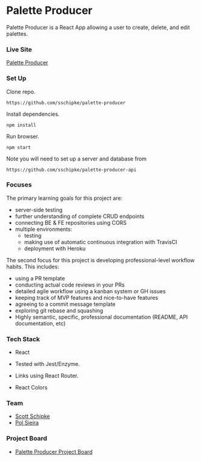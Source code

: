 # Palette Producer

Palette Producer is a React App allowing a user to create, delete, and edit palettes.

### Live Site
[Palette Producer](http://palette-producer.herokuapp.com/)

### Set Up

Clone repo.
```
https://github.com/sschipke/palette-producer
```
Install dependencies.
```
npm install
```
Run browser.
```
npm start
```

Note you will need to set up a server and database from
```
https://github.com/sschipke/palette-producer-api
```

### Focuses

The primary learning goals for this project are:

- server-side testing
- further understanding of complete CRUD endpoints
- connecting BE & FE repositories using CORS
- multiple environments:
  - testing
  - making use of automatic continuous integration with TravisCI
  - deployment with Heroku

The second focus for this project is developing professional-level workflow habits. This includes:

- using a PR template
- conducting actual code reviews in your PRs
- detailed agile workflow using a kanban system or GH issues
- keeping track of MVP features and nice-to-have features
- agreeing to a commit message template
- exploring git rebase and squashing
- Highly semantic, specific, professional documentation (README, API documentation, etc)

### Tech Stack

- React

- Tested with Jest/Enzyme.

- Links using React Router.

- React Colors

### Team

- [Scott Schipke](https://github.com/sschipke)
- [Pol Sieira](https://github.com/polsieira)

### Project Board
- [Palette Producer Project Board](https://github.com/users/sschipke/projects/2)


